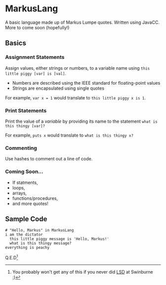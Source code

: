 MarkusLang
==========

A basic language made up of Markus Lumpe quotes. Written using JavaCC. More to come soon (hopefully!)

## Basics

### Assignment Statements
Assign values, either strings or numbers, to a variable name using `this little piggy [var] is [val]`.

- Numbers are described using the IEEE standard for floating-point values
- Strings are encapsulated using single quotes

For example, `var x = 1` would translate to `this little piggy x is 1`.

### Print Statements
Print the value of a *variable* by providing its name to the statement `what is this thingy [var]?`

For example, `puts x` would translate to `what is this thingy x?`

### Commenting
Use hashes to comment out a line of code.

### Coming Soon...

- If statments,
- loops,
- arrays,
- functions/procedures,
- and more quotes!

## Sample Code

````
# "Hello, Markus" in MarkusLang
i am the dictator
  this little piggy message is 'Hello, Markus!'
  what is this thingy message?
everything is peachy

````

Q.E.D[^1]

[^1]: You probably won't get any of this if you never did [LSD](http://www.future.swinburne.edu.au/units/Languages-in-Software-Development-HIT3315/local) at Swinburne ;)